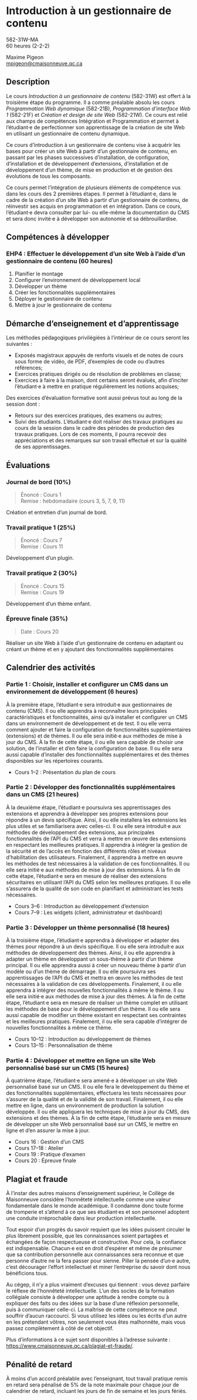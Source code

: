 # Introduction à un gestionnaire de contenu

582-31W-MA \
60 heures (2-2-2)

Maxime Pigeon \
mpigeon@cmaisonneuve.qc.ca

## Description

Le cours *Introduction à un gestionnaire de contenu* (582-31W) est offert à la troisième étape du programme. Il a comme préalable absolu les cours *Programmation Web dynamique* (582-21B), *Programmation d’interface Web 1* (582-21F) et *Création et design de site Web* (582-21W). Ce cours est relié aux champs de compétences Intégration et Programmation et permet à l’étudiant·e de perfectionner son apprentissage de la création de site Web en utilisant un gestionnaire de contenu dynamique.

Ce cours d’introduction à un gestionnaire de contenu vise à acquérir les bases pour créer un site Web à partir d’un gestionnaire de contenu, en passant par les phases successives d’installation, de configuration, d’installation et de développement d’extensions, d’installation et de développement d’un thème, de mise en production et de gestion des évolutions de tous les composants.

Ce cours permet l’intégration de plusieurs éléments de compétence vus dans les cours des 2 premières étapes. Il permet à l’étudiant·e, dans le cadre de la création d’un site Web à partir d’un gestionnaire de contenu, de réinvestir ses acquis en programmation et en intégration. Dans ce cours, l’étudiant·e devra consulter par lui- ou elle-même la documentation du CMS et sera donc invité·e à développer son autonomie et sa débrouillardise.

## Compétences à développer

### EHP4 : Effectuer le développement d’un site Web à l’aide d’un gestionnaire de contenu (60 heures)

1. Planifier le montage
2. Configurer l’environnement de développement local
3. Développer un thème
4. Créer les fonctionnalités supplémentaires
5. Déployer le gestionnaire de contenu
6. Mettre à jour le gestionnaire de contenu

## Démarche d’enseignement et d’apprentissage

Les méthodes pédagogiques privilégiées à l’intérieur de ce cours seront les suivantes :

- Exposés magistraux appuyés de renforts visuels et de notes de cours sous forme de vidéo, de PDF, d’exemples de code ou d’autres références;
- Exercices pratiques dirigés ou de résolution de problèmes en classe;
- Exercices à faire à la maison, dont certains seront évalués, afin d’inciter l’étudiant·e à mettre en pratique régulièrement les notions acquises;

Des exercices d’évaluation formative sont aussi prévus tout au long de la session dont :

- Retours sur des exercices pratiques, des examens ou autres;
- Suivi des étudiants. L’étudiant·e doit réaliser des travaux pratiques au cours de la session dans le cadre des périodes de production des travaux pratiques. Lors de ces moments, il pourra recevoir des appréciations et des remarques sur son travail effectué et sur la qualité de ses apprentissages.
	
## Évaluations

### Journal de bord (10%)
> Énoncé : Cours 1 \
> Remise : hebdomadaire (cours 3, 5, 7, 9, 11)

Création et entretien d’un journal de bord.

### Travail pratique 1 (25%)

> Énoncé : Cours 7 \
> Remise : Cours 11

Développement d’un plugin.

### Travail pratique 2 (30%)

> Énoncé : Cours 15 \
> Remise : Cours 19

Développement d’un thème enfant.

### Épreuve finale (35%)

> Date : Cours 20

Réaliser un site Web à l’aide d’un gestionnaire de contenu en adaptant ou créant un thème et en y ajoutant des fonctionnalités supplémentaires

## Calendrier des activités

### Partie 1 : Choisir, installer et configurer un CMS dans un environnement de développement (6 heures)

À la première étape, l’étudiant·e sera introduit·e aux gestionnaires de contenu (CMS). Il ou elle apprendra à reconnaître leurs principales caractéristiques et fonctionnalités, ainsi qu’à installer et configurer un CMS dans un environnement de développement et de test. Il ou elle verra comment ajouter et faire la configuration de fonctionnalités supplémentaires (extensions) et de thèmes. Il ou elle sera initié·e aux méthodes de mise à jour du CMS. À la fin de cette étape, il ou elle sera capable de choisir une solution, de l’installer et d’en faire la configuration de base. Il ou elle sera aussi capable d’installer des fonctionnalités supplémentaires et des thèmes disponibles sur les répertoires courants.

- Cours 1–2 : Présentation du plan de cours

### Partie 2 : Développer des fonctionnalités supplémentaires dans un CMS (21 heures)

À la deuxième étape, l’étudiant·e poursuivra ses apprentissages des extensions et apprendra à développer ses propres extensions pour répondre à un devis spécifique. Ainsi, il ou elle installera les extensions les plus utiles et se familiarisera avec celles-ci. Il ou elle sera introduit·e aux méthodes de développement des extensions, aux principales fonctionnalités de l’API du CMS et verra à mettre en œuvre des extensions en respectant les meilleures pratiques. Il apprendra à intégrer la gestion de la sécurité et de l’accès en fonction des différents rôles et niveaux d’habilitation des utilisateurs. Finalement, il apprendra à mettre en œuvre les méthodes de test nécessaires à la validation de ces fonctionnalités. Il ou elle sera initié·e aux méthodes de mise à jour des extensions. À la fin de cette étape, l’étudiant·e sera en mesure de réaliser des extensions sécuritaires en utilisant l’API du CMS selon les meilleures pratiques. Il ou elle s’assurera de la qualité de son code en planifiant et administrant les tests nécessaires.

- Cours 3–6 : Introduction au développement d’extension
- Cours 7–9 : Les widgets (client, administrateur et dashboard)

### Partie 3 : Développer un thème personnalisé (18 heures)

À la troisième étape, l’étudiant·e apprendra à développer et adapter des thèmes pour répondre à un devis spécifique. Il ou elle sera introduit·e aux méthodes de développement des thèmes. Ainsi, il ou elle apprendra à adapter un thème en développant un sous-thème à partir d’un thème principal. Il ou elle apprendra aussi à créer un nouveau thème à partir d’un modèle ou d’un thème de démarrage. Il ou elle poursuivra ses apprentissages de l’API du CMS et mettra en œuvre les méthodes de test nécessaires à la validation de ces développements. Finalement, il ou elle apprendra à intégrer des nouvelles fonctionnalités à même le thème. Il ou elle sera initié·e aux méthodes de mise à jour des thèmes. À la fin de cette étape, l’étudiant·e sera en mesure de réaliser un thème complet en utilisant les méthodes de base pour le développement d’un thème. Il ou elle sera aussi capable de modifier un thème existant en respectant ses contraintes et les meilleures pratiques. Finalement, il ou elle sera capable d’intégrer de nouvelles fonctionnalités à même ce thème.

- Cours 10–12 : Introduction au développement de thèmes
- Cours 13–15 : Personnalisation de thème

### Partie 4 : Développer et mettre en ligne un site Web personnalisé basé sur un CMS (15 heures)

À quatrième étape, l’étudiant·e sera amené·e à développer un site Web personnalisé basé sur un CMS. Il ou elle fera le développement du thème et des fonctionnalités supplémentaires, effectuera les tests nécessaires pour s’assurer de la qualité et de la validité de son travail. Finalement, il ou elle  mettre en ligne, dans un environnement de production la solution développée. Il ou elle appliquera les techniques de mise à jour du CMS, des extensions et des thèmes. À la fin de cette étape, l’étudiante sera en mesure de développer un site Web personnalisé basé sur un CMS, le mettre en ligne et d’en assurer la mise à jour.

- Cours 16 : Gestion d’un CMS
- Cours 17–18 : Atelier
- Cours 19 : Pratique d’examen
- Cours 20 : Épreuve finale

## Plagiat et fraude

À l’instar des autres maisons d’enseignement supérieur, le Collège de Maisonneuve considère l’honnêteté intellectuelle comme une valeur fondamentale dans le monde académique. Il condamne donc toute forme de tromperie et s’attend à ce que ses étudiant·es et son personnel adoptent une conduite irréprochable dans leur production intellectuelle.

Tout espoir d’un progrès du savoir requiert que les idées puissent circuler le plus librement possible, que les connaissances soient partagées et échangées de façon respectueuse et constructive. Pour cela, la confiance est indispensable. Chacun·e est en droit d’espérer et même de présumer que sa contribution personnelle aux connaissances sera reconnue et que personne d’autre ne la fera passer pour sienne. Piller la pensée d’un·e autre, c’est décourager l’effort intellectuel et miner l’entreprise du savoir dont nous bénéficions tous.

Au cégep, il n’y a plus vraiment d’excuses qui tiennent : vous devez parfaire le réflexe de l’honnêteté intellectuelle. L’un des socles de la formation collégiale consiste à développer une aptitude à rendre compte ou à expliquer des faits ou des idées sur la base d’une réflexion personnelle, puis à communiquer celle-ci. La maîtrise de cette compétence ne peut souffrir d’aucun raccourci. Si vous utilisez les idées ou les écrits d’un autre en les prétendant vôtres, non seulement vous êtes malhonnête, mais vous passez complètement à côté de cet objectif.

Plus d’informations à ce sujet sont disponibles à l’adresse suivante : https://www.cmaisonneuve.qc.ca/plagiat-et-fraude/.

## Pénalité de retard

À moins d’un accord préalable avec l’enseignant, tout travail pratique remis en
retard sera pénalisé de 5% de la note maximale pour chaque jour de calendrier de
retard, incluant les jours de fin de semaine et les jours fériés.
